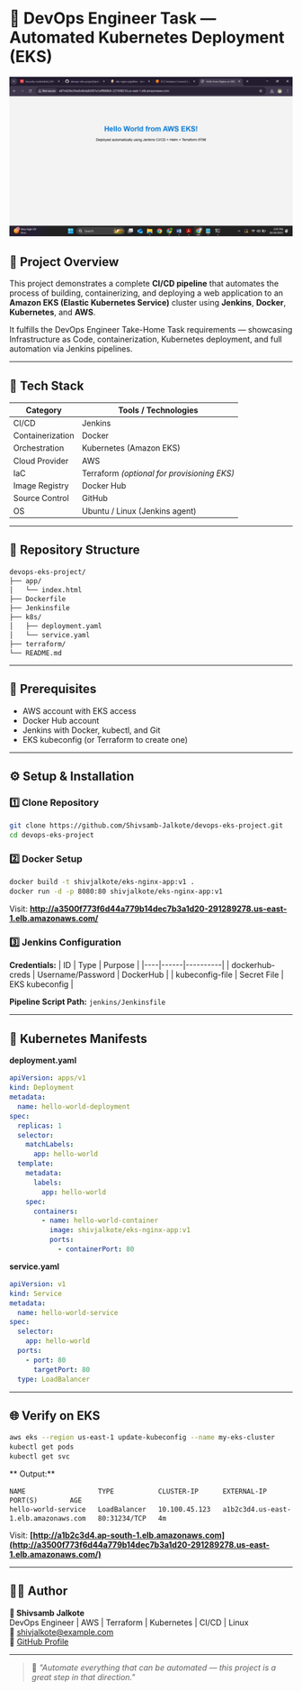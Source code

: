 # 🚀 DevOps Engineer Task — Automated Kubernetes Deployment (EKS)

![Project Banner](https://github.com/Shivsamb-Jalkote/devops-eks-project/blob/main/app/Screenshot%20(823).png)

## 📘 Project Overview
This project demonstrates a complete **CI/CD pipeline** that automates the process of building, containerizing, and deploying a web application to an **Amazon EKS (Elastic Kubernetes Service)** cluster using **Jenkins**, **Docker**, **Kubernetes**, and **AWS**.

It fulfills the DevOps Engineer Take-Home Task requirements — showcasing Infrastructure as Code, containerization, Kubernetes deployment, and full automation via Jenkins pipelines.

---

## 🧩 Tech Stack

| Category | Tools / Technologies |
|-----------|----------------------|
| CI/CD | Jenkins |
| Containerization | Docker |
| Orchestration | Kubernetes (Amazon EKS) |
| Cloud Provider | AWS |
| IaC | Terraform *(optional for provisioning EKS)* |
| Image Registry | Docker Hub |
| Source Control | GitHub |
| OS | Ubuntu / Linux (Jenkins agent) |

---

## 📂 Repository Structure

```
devops-eks-project/
├── app/
│   └── index.html
├── Dockerfile
├── Jenkinsfile
├── k8s/
│   ├── deployment.yaml
│   └── service.yaml
├── terraform/
└── README.md
```

---

## 🧰 Prerequisites

- AWS account with EKS access
- Docker Hub account
- Jenkins with Docker, kubectl, and Git
- EKS kubeconfig (or Terraform to create one)

---

## ⚙️ Setup & Installation

### 1️⃣ Clone Repository

```bash
git clone https://github.com/Shivsamb-Jalkote/devops-eks-project.git
cd devops-eks-project
```

### 2️⃣ Docker Setup

```bash
docker build -t shivjalkote/eks-nginx-app:v1 .
docker run -d -p 8080:80 shivjalkote/eks-nginx-app:v1
```

Visit: **http://a3500f773f6d44a779b14dec7b3a1d20-291289278.us-east-1.elb.amazonaws.com/**

### 3️⃣ Jenkins Configuration

**Credentials:**
| ID | Type | Purpose |
|----|------|----------|
| dockerhub-creds | Username/Password | DockerHub |
| kubeconfig-file | Secret File | EKS kubeconfig |

**Pipeline Script Path:** `jenkins/Jenkinsfile`

---

## 🧾 Kubernetes Manifests

**deployment.yaml**
```yaml
apiVersion: apps/v1
kind: Deployment
metadata:
  name: hello-world-deployment
spec:
  replicas: 1
  selector:
    matchLabels:
      app: hello-world
  template:
    metadata:
      labels:
        app: hello-world
    spec:
      containers:
        - name: hello-world-container
          image: shivjalkote/eks-nginx-app:v1
          ports:
            - containerPort: 80
```

**service.yaml**
```yaml
apiVersion: v1
kind: Service
metadata:
  name: hello-world-service
spec:
  selector:
    app: hello-world
  ports:
    - port: 80
      targetPort: 80
  type: LoadBalancer
```

---

## 🌐 Verify on EKS

```bash
aws eks --region us-east-1 update-kubeconfig --name my-eks-cluster
kubectl get pods
kubectl get svc
```

** Output:**
```
NAME                  TYPE           CLUSTER-IP      EXTERNAL-IP                            PORT(S)        AGE
hello-world-service   LoadBalancer   10.100.45.123   a1b2c3d4.us-east-1.elb.amazonaws.com   80:31234/TCP   4m
```

Visit: **[http://a1b2c3d4.ap-south-1.elb.amazonaws.com](http://a3500f773f6d44a779b14dec7b3a1d20-291289278.us-east-1.elb.amazonaws.com/)**

---

## 🧑‍💻 Author

**👤 Shivsamb Jalkote**  
DevOps Engineer | AWS | Terraform | Kubernetes | CI/CD | Linux  
📧 shivjalkote@example.com  
🔗 [GitHub Profile](https://github.com/Shivsamb-Jalkote)

---

> 💬 *"Automate everything that can be automated — this project is a great step in that direction."*
